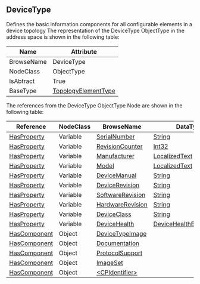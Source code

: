<!-- objecttype -->
## DeviceType
Defines the basic information components for all configurable elements in a device topology
The representation of the DeviceType ObjectType in the address space is shown in the following table:  

|Name|Attribute|
|---|---|
|BrowseName|DeviceType|
|NodeClass|ObjectType|
|IsAbtract|True|
|BaseType|[TopologyElementType](../../ObjectTypes/TopologyElementType/readme.md)|

The references from the DeviceType ObjectType Node are shown in the following table:  

|Reference|NodeClass|BrowseName|DataType|TypeDefinition|ModellingRule|
|---|---|---|---|---|---|
|[HasProperty](../../../Core/Part3/ReferenceTypes/HasProperty/readme.md)|Variable|[SerialNumber](#SerialNumber)|[String](../../../Core/Part3/DataTypes/String/readme.md)|[PropertyType](../../../Core/Part5/VariableTypes/PropertyType/readme.md)|[Mandatory](../../../Core/Objects/Mandatory/readme.md)|
|[HasProperty](../../../Core/Part3/ReferenceTypes/HasProperty/readme.md)|Variable|[RevisionCounter](#RevisionCounter)|[Int32](../../../Core/Part3/DataTypes/Int32/readme.md)|[PropertyType](../../../Core/Part5/VariableTypes/PropertyType/readme.md)|[Mandatory](../../../Core/Objects/Mandatory/readme.md)|
|[HasProperty](../../../Core/Part3/ReferenceTypes/HasProperty/readme.md)|Variable|[Manufacturer](#Manufacturer)|[LocalizedText](../../../Core/Part3/DataTypes/LocalizedText/readme.md)|[PropertyType](../../../Core/Part5/VariableTypes/PropertyType/readme.md)|[Mandatory](../../../Core/Objects/Mandatory/readme.md)|
|[HasProperty](../../../Core/Part3/ReferenceTypes/HasProperty/readme.md)|Variable|[Model](#Model)|[LocalizedText](../../../Core/Part3/DataTypes/LocalizedText/readme.md)|[PropertyType](../../../Core/Part5/VariableTypes/PropertyType/readme.md)|[Mandatory](../../../Core/Objects/Mandatory/readme.md)|
|[HasProperty](../../../Core/Part3/ReferenceTypes/HasProperty/readme.md)|Variable|[DeviceManual](#DeviceManual)|[String](../../../Core/Part3/DataTypes/String/readme.md)|[PropertyType](../../../Core/Part5/VariableTypes/PropertyType/readme.md)|[Mandatory](../../../Core/Objects/Mandatory/readme.md)|
|[HasProperty](../../../Core/Part3/ReferenceTypes/HasProperty/readme.md)|Variable|[DeviceRevision](#DeviceRevision)|[String](../../../Core/Part3/DataTypes/String/readme.md)|[PropertyType](../../../Core/Part5/VariableTypes/PropertyType/readme.md)|[Mandatory](../../../Core/Objects/Mandatory/readme.md)|
|[HasProperty](../../../Core/Part3/ReferenceTypes/HasProperty/readme.md)|Variable|[SoftwareRevision](#SoftwareRevision)|[String](../../../Core/Part3/DataTypes/String/readme.md)|[PropertyType](../../../Core/Part5/VariableTypes/PropertyType/readme.md)|[Mandatory](../../../Core/Objects/Mandatory/readme.md)|
|[HasProperty](../../../Core/Part3/ReferenceTypes/HasProperty/readme.md)|Variable|[HardwareRevision](#HardwareRevision)|[String](../../../Core/Part3/DataTypes/String/readme.md)|[PropertyType](../../../Core/Part5/VariableTypes/PropertyType/readme.md)|[Mandatory](../../../Core/Objects/Mandatory/readme.md)|
|[HasProperty](../../../Core/Part3/ReferenceTypes/HasProperty/readme.md)|Variable|[DeviceClass](#DeviceClass)|[String](../../../Core/Part3/DataTypes/String/readme.md)|[PropertyType](../../../Core/Part5/VariableTypes/PropertyType/readme.md)|[Optional](../../../Core/Objects/Optional/readme.md)|
|[HasProperty](../../../Core/Part3/ReferenceTypes/HasProperty/readme.md)|Variable|[DeviceHealth](#DeviceHealth)|[DeviceHealthEnumeration](../../DataTypes/DeviceHealthEnumeration/readme.md)|[PropertyType](../../../Core/Part5/VariableTypes/PropertyType/readme.md)|[Optional](../../../Core/Objects/Optional/readme.md)|
|[HasComponent](../../../Core/Part3/ReferenceTypes/HasComponent/readme.md)|Object|[DeviceTypeImage](#DeviceTypeImage)||[FolderType](../../../Core/Part5/ObjectTypes/FolderType/readme.md)|[Optional](../../../Core/Objects/Optional/readme.md)|
|[HasComponent](../../../Core/Part3/ReferenceTypes/HasComponent/readme.md)|Object|[Documentation](#Documentation)||[FolderType](../../../Core/Part5/ObjectTypes/FolderType/readme.md)|[Optional](../../../Core/Objects/Optional/readme.md)|
|[HasComponent](../../../Core/Part3/ReferenceTypes/HasComponent/readme.md)|Object|[ProtocolSupport](#ProtocolSupport)||[FolderType](../../../Core/Part5/ObjectTypes/FolderType/readme.md)|[Optional](../../../Core/Objects/Optional/readme.md)|
|[HasComponent](../../../Core/Part3/ReferenceTypes/HasComponent/readme.md)|Object|[ImageSet](#ImageSet)||[FolderType](../../../Core/Part5/ObjectTypes/FolderType/readme.md)|[Optional](../../../Core/Objects/Optional/readme.md)|
|[HasComponent](../../../Core/Part3/ReferenceTypes/HasComponent/readme.md)|Object|[&lt;CPIdentifier&gt;](#&lt;CPIdentifier&gt;)||[ConnectionPointType](../../ObjectTypes/ConnectionPointType/readme.md)|[OptionalPlaceholder](../../../Core/Objects/OptionalPlaceholder/readme.md)|


